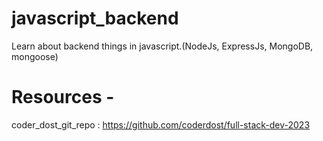 # javascript_backend
Learn about backend things in javascript.(NodeJs, ExpressJs, MongoDB, mongoose)


# Resources -
coder_dost_git_repo : https://github.com/coderdost/full-stack-dev-2023